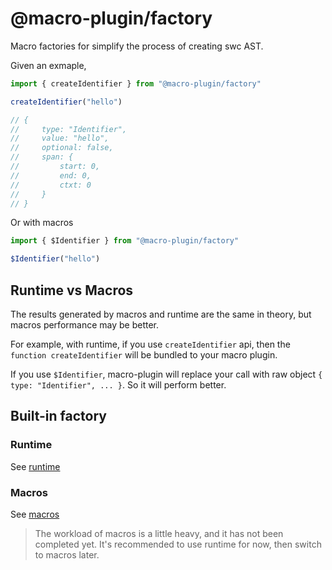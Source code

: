 # @macro-plugin/factory

Macro factories for simplify the process of creating swc AST.

Given an exmaple,

```js
import { createIdentifier } from "@macro-plugin/factory"

createIdentifier("hello")

// {
//     type: "Identifier",
//     value: "hello",
//     optional: false,
//     span: {
//         start: 0,
//         end: 0,
//         ctxt: 0
//     }
// }

```

Or with macros

```js
import { $Identifier } from "@macro-plugin/factory"

$Identifier("hello")
```

## Runtime vs Macros

The results generated by macros and runtime are the same in theory, but macros performance may be better.

For example, with runtime, if you use `createIdentifier` api, then the `function createIdentifier` will be bundled to your macro plugin.

If you use `$Identifier`, macro-plugin will replace your call with raw object `{ type: "Identifier", ... }`. So it will perform better.

## Built-in factory

### Runtime

See [runtime](./src/runtime.ts)

### Macros

See [macros](./src/macros.ts)

> The workload of macros is a little heavy, and it has not been completed yet. It's recommended to use runtime for now, then switch to macros later.